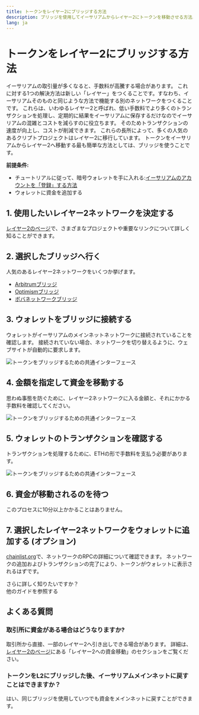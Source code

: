 ```yaml
---
title: トークンをレイヤー2にブリッジする方法
description: ブリッジを使用してイーサリアムからレイヤー2にトークンを移動させる方法。
lang: ja
---
```


# トークンをレイヤー2にブリッジする方法

イーサリアムの取引量が多くなると、手数料が高騰する場合があります。 これに対する1つの解決方法は新しい「レイヤー」をつくることです。すなわち、イーサリアムそのものと同じような方法で機能する別のネットワークをつくることです。 これらは、いわゆるレイヤー2と呼ばれ、低い手数料でより多くのトランザクションを処理し、定期的に結果をイーサリアムに保存するだけなのでイーサリアムの混雑とコストを減らすのに役立ちます。 そのためトランザクションの速度が向上し、コストが削減できます。 これらの長所によって、多くの人気のあるクリプトプロジェクトはレイヤー2に移行しています。 トークンをイーサリアムからレイヤー2へ移動する最も簡単な方法としては、ブリッジを使うことです。

**前提条件:**

- チュートリアルに従って、暗号ウォレットを手に入れる:[イーサリアムのアカウントを「登録」する方法](/guides/how-to-create-an-ethereum-account/)
- ウォレットに資金を追加する

## 1. 使用したいレイヤー2ネットワークを決定する

[レイヤー2のページ](/layer-2/)で、さまざまなプロジェクトや重要なリンクについて詳しく知ることができます。

## 2. 選択したブリッジへ行く

人気のあるレイヤー2ネットワークをいくつか挙げます。

- [Arbitrumブリッジ](https://bridge.arbitrum.io/?l2ChainId=42161)
- [Optimismブリッジ](https://app.optimism.io/bridge/deposit)
- [ボバネットワークブリッジ](https://gateway.boba.network/)

## 3. ウォレットをブリッジに接続する

ウォレットがイーサリアムのメインネットネットワークに接続されていることを確認します。 接続されていない場合、ネットワークを切り替えるように、ウェブサイトが自動的に要求します。

![トークンをブリッジするための共通インターフェース](./bridge1.png)

## 4. 金額を指定して資金を移動する

思わぬ事態を防ぐために、レイヤー2ネットワークに入る金額と、それにかかる手数料を確認してください。

![トークンをブリッジするための共通インターフェース](./bridge2.png)

## 5. ウォレットのトランザクションを確認する

トランザクションを処理するために、ETHの形で手数料を支払う必要があります。

![トークンをブリッジするための共通インターフェース](./bridge3.png)

## 6. 資金が移動されるのを待つ

このプロセスに10分以上かかることはありません。

## 7. 選択したレイヤー2ネットワークをウォレットに追加する (オプション)

[chainlist.org](http://chainlist.org)で、ネットワークのRPCの詳細について確認できます。 ネットワークの追加およびトランザクションの完了により、トークンがウォレットに表示されるはずです。
<br />

<InfoBanner shouldSpaceBetween emoji=":eyes:">
  <div>さらに詳しく知りたいですか？</div>
  <ButtonLink to="/guides/">
    他のガイドを参照する
  </ButtonLink>
</InfoBanner>

## よくある質問

### 取引所に資金がある場合はどうなりますか?

取引所から直接、一部のレイヤー2へ引き出しできる場合があります。 詳細は、[レイヤー2のページ](/layer-2/)にある「レイヤー2への資金移動」のセクションをご覧ください。

### トークンをL2にブリッジした後、イーサリアムメインネットに戻すことはできますか？

はい、同じブリッジを使用していつでも資金をメインネットに戻すことができます。
